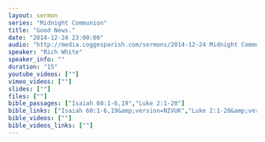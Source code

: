 ```yaml
---
layout: sermon
series: "Midnight Communion"
title: "Good News."
date: "2014-12-24 23:00:00"
audio: "http://media.coggesparish.com/sermons/2014-12-24 Midnight Communion, Rich White.mp3"
speaker: "Rich White"
speaker_info: ""
duration: "15"
youtube_videos: [""]
vimeo_videos: [""]
slides: [""]
files: [""]
bible_passages: ["Isaiah 60:1-6,19","Luke 2:1-20"]
bible_links: ["Isaiah 60:1-6,19&amp;version=NIVUK","Luke 2:1-20&amp;version=NIVUK"]
bible_videos: [""]
bible_videos_links: [""]
---
```

